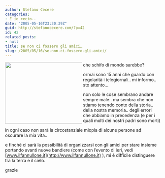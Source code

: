 ```yaml
---
author: Stefano Cecere
categories:
- E io cecio..
date: "2005-05-16T23:30:39Z"
guid: http://stefanocecere.com/?p=42
id: 42
related_posts:
- null
title: se non ci fossero gli amici…
slug: /2005/05/16/se-non-ci-fossero-gli-amici/
---
```


<img src="http://www.ilfannullone.it/fileadmin/multimedia/fotogallery//20050515_regionale/IM000073.jpg" align="left" width="250" height="200" />che schifo di mondo sarebbe?

ormai sono 15 anni che guardo con regolarit&#xe0; i telegiornali.. mi informo.. sto attento…

non solo le cose sembrano andare sempre male.. ma sembra che non stiamo tenendo conto della storia.. della nostra memoria.. degli errori che abbiamo in precedenza (e per i quali molti dei nostri padri sono morti)

in ogni caso non sar&#xe0; la circostanziale miopia di alcune persone ad oscurare la mia vita..

e finchè ci sar&#xe0; la possibilit&#xe0; di organizzarsi con gli amici per stare insieme portando avanti nuove bandiere (come con l&#8217;evento di ieri, vedi [www.ilfannullone.it](http://www.ilfannullone.it) ), mi è difficile distinguere tra la terra e il cielo.

grazie